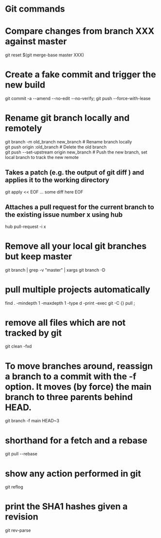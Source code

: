 # Git commands

# Compare changes from branch XXX against master
git reset $(git merge-base master XXX)

# Create a fake commit and trigger the new build
git commit -a --amend --no-edit --no-verify; git push --force-with-lease

# Rename git branch locally and remotely
git branch -m old_branch new_branch         # Rename branch locally    
git push origin :old_branch                 # Delete the old branch    
git push --set-upstream origin new_branch   # Push the new branch, set local branch to track the new remote

## Takes a patch (e.g. the output of git diff ) and applies it to the working directory
git apply << EOF
... some diff here
EOF

## Attaches a pull request for the current branch to the existing issue number x using hub
hub pull-request -i x

# Remove all your local git branches but keep master
git branch | grep -v "master" | xargs git branch -D

# pull multiple projects automatically
find . -mindepth 1 -maxdepth 1 -type d -print -exec git -C {} pull \;

# remove all files which are not tracked by git
git clean -fxd

# To move branches around, reassign a branch to a commit with the -f option. It moves (by force) the main branch to three parents behind HEAD.
git branch -f main HEAD~3

# shorthand for a fetch and a rebase
git pull --rebase

# show any action performed in git
git reflog

# print the SHA1 hashes given a revision
git rev-parse
